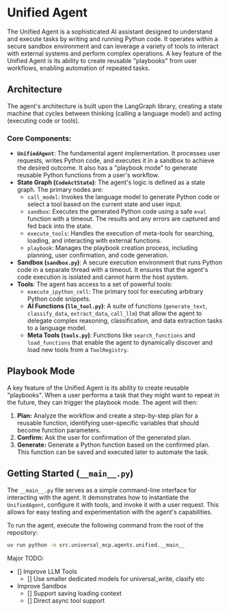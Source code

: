# Unified Agent

The Unified Agent is a sophisticated AI assistant designed to understand and execute tasks by writing and running Python code. It operates within a secure sandbox environment and can leverage a variety of tools to interact with external systems and perform complex operations. A key feature of the Unified Agent is its ability to create reusable "playbooks" from user workflows, enabling automation of repeated tasks.

## Architecture

The agent's architecture is built upon the LangGraph library, creating a state machine that cycles between thinking (calling a language model) and acting (executing code or tools).

### Core Components:

*   **`UnifiedAgent`**: The fundamental agent implementation. It processes user requests, writes Python code, and executes it in a sandbox to achieve the desired outcome. It also has a "playbook mode" to generate reusable Python functions from a user's workflow.
*   **State Graph (`CodeActState`)**: The agent's logic is defined as a state graph. The primary nodes are:
    *   `call_model`: Invokes the language model to generate Python code or select a tool based on the current state and user input.
    *   `sandbox`: Executes the generated Python code using a safe `eval` function with a timeout. The results and any errors are captured and fed back into the state.
    *   `execute_tools`: Handles the execution of meta-tools for searching, loading, and interacting with external functions.
    *   `playbook`: Manages the playbook creation process, including planning, user confirmation, and code generation.
*   **Sandbox (`sandbox.py`)**: A secure execution environment that runs Python code in a separate thread with a timeout. It ensures that the agent's code execution is isolated and cannot harm the host system.
*   **Tools**: The agent has access to a set of powerful tools:
    *   `execute_ipython_cell`: The primary tool for executing arbitrary Python code snippets.
    *   **AI Functions (`llm_tool.py`)**: A suite of functions (`generate_text`, `classify_data`, `extract_data`, `call_llm`) that allow the agent to delegate complex reasoning, classification, and data extraction tasks to a language model.
    *   **Meta Tools (`tools.py`)**: Functions like `search_functions` and `load_functions` that enable the agent to dynamically discover and load new tools from a `ToolRegistry`.

## Playbook Mode

A key feature of the Unified Agent is its ability to create reusable "playbooks". When a user performs a task that they might want to repeat in the future, they can trigger the playbook mode. The agent will then:

1.  **Plan:** Analyze the workflow and create a step-by-step plan for a reusable function, identifying user-specific variables that should become function parameters.
2.  **Confirm:** Ask the user for confirmation of the generated plan.
3.  **Generate:** Generate a Python function based on the confirmed plan. This function can be saved and executed later to automate the task.

## Getting Started (`__main__.py`)

The `__main__.py` file serves as a simple command-line interface for interacting with the agent. It demonstrates how to instantiate the `UnifiedAgent`, configure it with tools, and invoke it with a user request. This allows for easy testing and experimentation with the agent's capabilities.

To run the agent, execute the following command from the root of the repository:
```bash
uv run python -m src.universal_mcp.agents.unified.__main__
```

Major TODO:
- [] Improve LLM Tools
    - [] Use smaller dedicated models for universal_write, clasify etc
- Improve Sandbox
    - [] Support saving loading context
    - [] Direct async tool support
